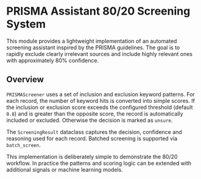 # PRISMA Assistant 80/20 Screening System

This module provides a lightweight implementation of an automated screening
assistant inspired by the PRISMA guidelines. The goal is to rapidly exclude
clearly irrelevant sources and include highly relevant ones with approximately
80% confidence.

## Overview

`PRISMAScreener` uses a set of inclusion and exclusion keyword patterns. For
each record, the number of keyword hits is converted into simple scores. If the
inclusion or exclusion score exceeds the configured threshold (default `0.8`)
and is greater than the opposite score, the record is automatically included or
excluded. Otherwise the decision is marked as `unsure`.

The `ScreeningResult` dataclass captures the decision, confidence and reasoning
used for each record. Batched screening is supported via `batch_screen`.

This implementation is deliberately simple to demonstrate the 80/20 workflow. In
practice the patterns and scoring logic can be extended with additional signals
or machine learning models.
